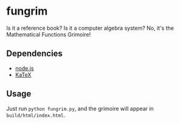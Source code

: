 # fungrim
Is it a reference book? Is it a computer algebra system? No, it's the Mathematical Functions Grimoire!

## Dependencies

* [node.js](https://nodejs.org/)
* [KaTeX](https://www.npmjs.com/package/katex)

## Usage

Just run `python fungrim.py`, and the grimoire will appear in `build/html/index.html`.
